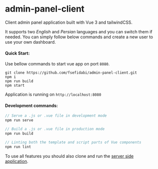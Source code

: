# admin-panel-client

Client admin panel application built with Vue 3 and tailwindCSS.

It supports two _English_ and _Persian_ languages and you can switch them if needed.
You can simply follow below commands and create a new user to use your own dashboard.  

#### Quick Start:

Use bellow commands to start vue app on port `8080`.

```
git clone https://github.com/fsefidabi/admin-panel-client.git
npm i
npm run build
npm start
```

Application is running on `http://localhost:8080`

#### Development commands:

```javascript
// Serve a .js or .vue file in development mode
npm run serve

// Build a .js or .vue file in production mode
npm run build

// Linting both the template and script parts of Vue components
npm run lint
```

To use all features you should also clone and run the [server side application](https://github.com/fsefidabi/admin-panel-sever.git).
